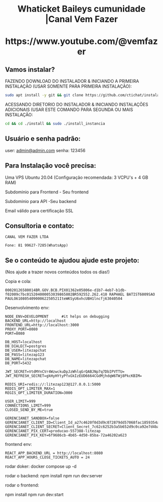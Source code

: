 <h1 align="center">Whaticket Baileys cumunidade |Canal Vem Fazer</h1>

<h1 align="center">https://www.youtube.com/@vemfazer</h1>


## Vamos instalar?

FAZENDO DOWNLOAD DO INSTALADOR & INICIANDO A PRIMEIRA INSTALAÇÃO (USAR SOMENTE PARA PRIMEIRA INSTALAÇÃO):

```bash
sudo apt install -y git && git clone https://github.com/ctichat/instaladorvemfazer install && sudo chmod -R 777 ./install && cd ./install && sudo ./install_primaria
```

ACESSANDO DIRETORIO DO INSTALADOR & INICIANDO INSTALAÇÕES ADICIONAIS (USAR ESTE COMANDO PARA SEGUNDA OU MAIS INSTALAÇÃO:
```bash
cd && cd ./install && sudo ./install_instancia
```

## Usuário e senha padrão:

user: admin@admin.com
senha: 123456

## Para Instalação você precisa:

Uma VPS Ubuntu 20.04 (Configuração recomendada: 3 VCPU's + 4 GB RAM)

Subdominio para Frontend - Seu frontend

Subdominio para API -Seu backend

Email válido para certificação SSL

## Consultoria e contato:

    CANAL VEM FAZER LTDA

    Fone: 81 99627-7285(WhatsApp)


## Se o conteúdo te ajudou ajude este projeto:
(Nos ajude a trazer novos conteúdos todos os dias!)


Copia e cola:

    00020126580014BR.GOV.BCB.PIX01362e05806e-d1b7-4eb7-b1db-f02009c7bc015204000053039865802BR592552.262.410 RAPHAEL BATIST6009SAO PAULO61080540900062250521IteWKSyU6xhcUBH1lncfj63040504



Desenvolvimento
env: 

```
NODE_ENV=DEVELOPMENT      #it helps on debugging
BACKEND_URL=http://localhost
FRONTEND_URL=http://localhost:3000
PROXY_PORT=8080
PORT=8080

DB_HOST=localhost
DB_DIALECT=postgres
DB_USER=litezapchat
DB_PASS=litezap123
DB_NAME=litezapchat
DB_PORT=5432

JWT_SECRET=VtdMYnCVr4WzwckuDpJzWhlqGrQABJNp7q7DbIPVTTU=
JWT_REFRESH_SECRET=gkHyHYtyPfxGkIzEUD6664CGdMjhdqW6TWj8PkcKBIM=

REDIS_URI=redis://:litezap123@127.0.0.1:5000
REDIS_OPT_LIMITER_MAX=1
REGIS_OPT_LIMITER_DURATION=3000

USER_LIMIT=999
CONNECTIONS_LIMIT=999
CLOSED_SEND_BY_ME=true

GERENCIANET_SANDBOX=false
GERENCIANET_CLIENT_ID=Client_Id_a27c4620f0d3d9c072879dd57068fac1859354a4
GERENCIANET_CLIENT_SECRET=Client_Secret_7c62c6252b3a5b652d9c0ca92e7d4ba8c3fa6809
GERENCIANET_PIX_CERT=producao-557388-litezap
GERENCIANET_PIX_KEY=6f9686cb-4b65-4d50-85ba-72a46202a623
```

frontend 
env:

````
REACT_APP_BACKEND_URL = http://localhost:8080
REACT_APP_HOURS_CLOSE_TICKETS_AUTO = 24
````

rodar doker:
docker compose up -d


rodar o backend:
npm install
npm run dev:server

rodar o frontend:

npm install
npm run dev:start